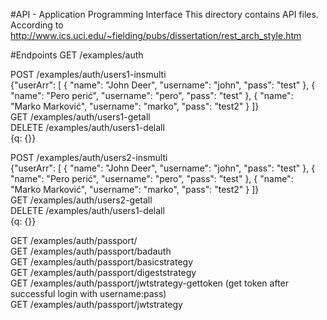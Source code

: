 #API - Application Programming Interface
This directory contains API files.  
According to http://www.ics.uci.edu/~fielding/pubs/dissertation/rest_arch_style.htm


#Endpoints
GET /examples/auth  

POST /examples/auth/users1-insmulti  
{"userArr": [
    {
        "name": "John Deer",
        "username": "john",
        "pass": "test"
    },
     {
        "name": "Pero perić",
        "username": "pero",
        "pass": "test"
    },
     {
        "name": "Marko Marković",
        "username": "marko",
        "pass": "test2"
    }
]}  
GET /examples/auth/users1-getall  
DELETE /examples/auth/users1-delall  
{q: {}}  
  
POST /examples/auth/users2-insmulti  
{"userArr": [
        {
            "name": "John Deer",
            "username": "john",
            "pass": "test"
        },
         {
            "name": "Pero perić",
            "username": "pero",
            "pass": "test"
        },
         {
            "name": "Marko Marković",
            "username": "marko",
            "pass": "test2"
        }
]}  
GET /examples/auth/users2-getall  
DELETE /examples/auth/users1-delall  
{q: {}}  
  
GET /examples/auth/passport/  
GET /examples/auth/passport/badauth  
GET /examples/auth/passport/basicstrategy  
GET /examples/auth/passport/digeststrategy  
GET /examples/auth/passport/jwtstrategy-gettoken  (get token after successful login with username:pass)   
GET /examples/auth/passport/jwtstrategy 

